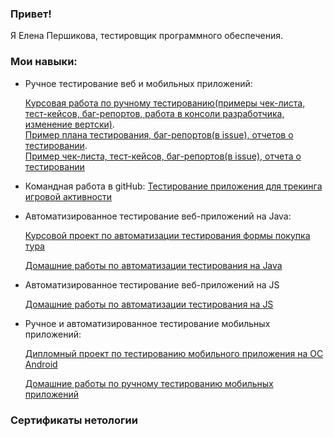 ### Привет!
Я Елена Першикова, тестировщик программного обеспечения. 
### Мои навыки: 
* Ручное тестирование веб и мобильных приложений:
  
    [Курсовая работа по ручному тестированию(примеры чек-листа, тест-кейсов, баг-репортов, работа в консоли разработчика, изменение вертски)](https://docs.google.com/spreadsheets/d/1X5hNRfi8-nF1DYdGtCiyY4d9pvh2rN2f6fqXnTLQ2VY/edit#gid=0).  
    [Пример плана тестирования, баг-репортов(в issue), отчетов о тестировании](https://github.com/PershikovaEP/TravelShop/tree/main/docs).  
    [Пример чек-листа, тест-кейсов, баг-репортов(в issue), отчета о тестировании](https://github.com/PershikovaEP/DiplomQAMobileTesting/tree/development/docs)
 
 * Командная работа в gitHub: [Тестирование приложения для трекинга игровой активности](https://github.com/PershikovaEP/javaqa-team-diplom)
   
 * Автоматизированное тестирование веб-приложений на Java:
   
   [Курсовой проект по автоматизации тестирования формы покупка тура](https://github.com/PershikovaEP/TravelShop)
   
    [Домашние работы по автоматизации тестирования на Java](https://github.com/PershikovaEP/homework-automation-java)
     
  * Автоматизированное тестирование веб-приложений на JS

    [Домашние работы по автоматизации тестирования на JS](https://github.com/PershikovaEP/homework-automation-JS)    
   

  * Ручное и автоматизированное тестирование мобильных приложений:
    
    [Дипломный проект по тестированию мобильного приложения на ОС Android](https://github.com/PershikovaEP/DiplomQAMobileTesting)

    [Домашние работы по ручному тестированию мобильных приложений](https://github.com/PershikovaEP/homework-mobile/tree/main)
    
       


### Сертификаты нетологии
  

<!--
**PershikovaEP/PershikovaEP** is a ✨ _special_ ✨ repository because its `README.md` (this file) appears on your GitHub profile.

Here are some ideas to get you started:

- 🔭 I’m currently working on ...
- 🌱 I’m currently learning ...
- 👯 I’m looking to collaborate on ...
- 🤔 I’m looking for help with ...
- 💬 Ask me about ...
- 📫 How to reach me: ...
- 😄 Pronouns: ...
- ⚡ Fun fact: ...


Обучение по специальности инженер по тестированию.
Имею опыт в рамках учебной программы Нетологии:
1. Выполнен курсовой проект по ручному тестированию веб-приложений:
-отработаны уровни, виды, методы тестирования ПО и техники тест-дизайна,
-изучены основы клиент-серверного взаимодействия (в том числе работа в браузере в панели разработчика во вкладках элементы, консоль, сеть; знание кодов ответа, типов запросов),
-использованы артефакты тестирования: внешние(баг-репорт) и внутренние(чек-лист, тест-кейс).
https://docs.google.com/spreadsheets/d/1X5hNRfi8-nF1DYdGtCiyY4d9pvh2rN2f6fqXnTLQ2VY/edit#gid=0.
В процессе изучения тестирования в рамках учебной программы Нетологии был получен опыт:
- жизненного цикла разработки ПО, гибких методологий разработки ПО.
-тестирование API с использованием Postman,
-основы работы в Jira. Возможность изучения других баг-трекинговых систем.
- начальные навыки чтения логов.
Пример написания артефактов тестирования:
https://github.com/PershikovaEP/DiplomQAMobileTesting/tree/development/docs
https://github.com/PershikovaEP/DiplomQAMobileTesting/tree/development/docs
2. Имею опыт работы в системе контроля версий git и GitHub (https://github.com/PershikovaEP), в том числе настройки GitHub Actions
3. В рамках домашних заданий отработаны основы автоматизированного тестирования на языке java:
- основы языка программирования java, работа с ООП, сборка java-проектов с помощью систем сборки gradle и maven
- автоматизация тестирования с использованием фреймворков selenium, selenide, использованием различныx паттернов тестирования, различныx библиотек (в том числе rest assured, junit5, faker, lombok) (https://github.com/PershikovaEP/webSelenium, https://github.com/PershikovaEP/PageObject, https://github.com/PershikovaEP/Selenide-Patterns)
- система построения отчетности в Allure,
- настройка CI в GitHub, Appveyor,
- навыки настройки docker и docker compose (https://github.com/PershikovaEP/docker-image, https://github.com/PershikovaEP/docker-postgres).
4. Был Выполнен курсовой проект по автоматизации тестирования формы покупка тура с оплатой по дебетовой карте: https://github.com/PershikovaEP/TravelShop.
В нем был составлен план тестирования, на основе которого выполнено ручное тестирование, тестирование api, проверка записи в базу данных, а затем произведена автоматизация тестирования, в том числе с проверкой api с помощью rest asssured. Также была настроена база данных MySql с использованием docker compose. Затем были составлены баг-репорты с помощью issue в репозитории GitHub. По завершении тестирования были составлены отчеты о тестировании.
5. Было выполнено тестирование приложение для трекинга игровой активности, где были изучены приемы командной работы в GitHub, а также прокачены навыки коммуникации: https://github.com/PershikovaEP/javaqa-team-diplom.
6. Основы автоматизированного тестирования на языке js с использованием jest, puppeteer, cypress (https://github.com/PershikovaEP/playwright, https://github.com/PershikovaEP/jest-coverage, https://github.com/PershikovaEP/puppeteer, https://github.com/PershikovaEP/puppeteer-cucumber, https://github.com/PershikovaEP/cypress)
7. Ручное тестирование мобильных приложений на базе android. Основы автоматизированного тестирования мобильных приложений на базе Espresso. Использование Charles
По итогам обучения выполнен дипломный проект по ручному и автоматизированному тестированию приложения на ОС Android. Был составлен тест-план, проведено ручное тестирование, составлены чек-лист и тесты-кейсы. Затем произведена автоматизация основных функций приложения. Весь проект размещен на GitHub, где были составлены баг-репорты в разделе issue. По итогу тестирования был составлен отчет, в том числе с использованием allure.
https://github.com/PershikovaEP/DiplomQAMobileTesting
8. Изучено тестирование производительности, в том числе создан тестовый стенд, разработаны нагрузочные тесты, проведено нагрузочное тестирования с использованием jmeter, системы мониторинга grafana (https://github.com/PershikovaEP/LoadEnvironment, https://github.com/PershikovaEP/LoadWeb, https://github.com/PershikovaEP/LoadWeb-Task3)
9. Изучено тестирование безопасности.
10. Основы работы в базах данных (https://github.com/PershikovaEP/SQL)
11. Основы HTML, CSS.
-->
